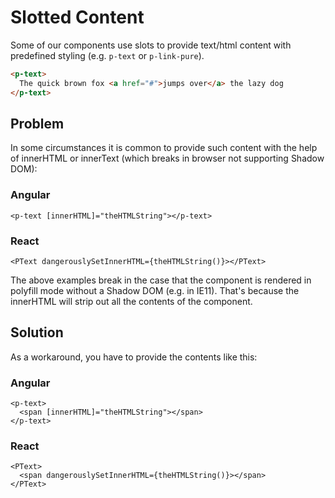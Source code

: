 # Slotted Content

Some of our components use slots to provide text/html content with predefined styling (e.g. `p-text` or `p-link-pure`).

```html
<p-text>
  The quick brown fox <a href="#">jumps over</a> the lazy dog
</p-text>
```  

## Problem
In some circumstances it is common to provide such content with the help of innerHTML or innerText (which breaks in browser not supporting Shadow DOM):

### Angular
```angular
<p-text [innerHTML]="theHTMLString"></p-text>
```  

### React
```react
<PText dangerouslySetInnerHTML={theHTMLString()}></PText>
```  

The above examples break in the case that the component is rendered in polyfill mode without a Shadow DOM (e.g. in IE11).
That's because the innerHTML will strip out all the contents of the component.


## Solution
As a workaround, you have to provide the contents like this:

### Angular
```angular
<p-text>
  <span [innerHTML]="theHTMLString"></span>
</p-text>
``` 
### React
```react
<PText>
  <span dangerouslySetInnerHTML={theHTMLString()}></span>
</PText>
``` 